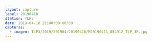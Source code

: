 ```yaml
---
layout: capture
label: 20190410
station: TLP3
date: 2019-04-10 21:00:00+00:00
capturas:
  - imagem: TLP3/2019/201904/20190410/M20190411_054912_TLP_3P.jpg
---
```

